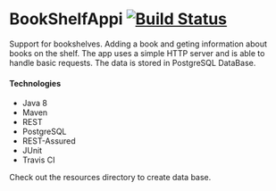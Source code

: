 # BookShelfAppi  [![Build Status](https://travis-ci.org/PatrykIgras/BookShelf.svg?branch=master)](https://travis-ci.org/PatrykIgras/BookShelf)

Support for bookshelves. Adding a book and geting information about books on the shelf. 
The app uses a simple HTTP server and is able to handle basic requests.
The data is stored in PostgreSQL DataBase.

#### Technologies

- Java 8
- Maven
- REST
- PostgreSQL
- REST-Assured
- JUnit
- Travis CI


Check out the resources directory to create data base.